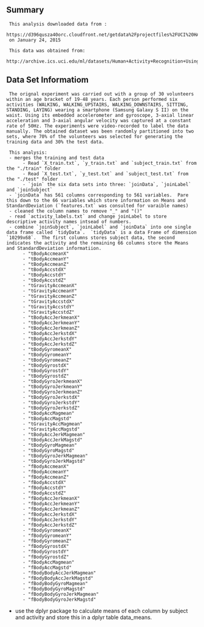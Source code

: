 ## Summary
     This analysis downloaded data from :
     https://d396qusza40orc.cloudfront.net/getdata%2Fprojectfiles%2FUCI%20HAR%20Dataset.zip
     on January 24, 2015

     This data was obtained from:
     http://archive.ics.uci.edu/ml/datasets/Human+Activity+Recognition+Using+Smartphones


## Data Set Informatiom
     The orignal experiment was carried out with a group of 30 volunteers within an age bracket of 19-48 years. Each person performed six activities (WALKING, WALKING_UPSTAIRS, WALKING_DOWNSTAIRS, SITTING, STANDING, LAYING) wearing a smartphone (Samsung Galaxy S II) on the waist. Using its embedded accelerometer and gyroscope, 3-axial linear acceleration and 3-axial angular velocity was captured at a constant rate of 50Hz. The experiments were video-recorded to label the data manually. The obtained dataset was been randomly partitioned into two sets, where 70% of the volunteers was selected for generating the training data and 30% the test data.

     This analysis:
     - merges the training and test data
          - Read `X_train.txt`, `y_train.txt` and `subject_train.txt` from the "./train" folder
          - Read `X_test.txt`, `y_test.txt` and `subject_test.txt` from the "./test" folder
          - `join` the six data sets into three: `joinData`, `joinLabel` and `joinSubject`
     - `joinData` has 561 columns corresponding to 561 variables.  Pare this down to the 66 variables which store information on Means and StandardDeviation (`features.txt` was consulted for varaible names)
     - cleaned the column names to remove "_" and "()"
     - read `activity_labels.txt` and change joinLabel to store descriptive activity names intsead of numbers.
     - combine `joinSubject`, `joinLabel` and `joinData` into one single data frame called `tidyData`.  `tidyData` is a data Frame of dimension `10299x68`.  The first columns stores subject data, the second indicates the activity and the remaining 66 columns store the Means and StandardDeviation informatiion.
          - "tBodyAccmeanX"
          - "tBodyAccmeanY"
          - "tBodyAccmeanZ"
          - "tBodyAccstdX"
          - "tBodyAccstdY"
          - "tBodyAccstdZ"
          - "tGravityAccmeanX"
          - "tGravityAccmeanY"
          - "tGravityAccmeanZ"
          - "tGravityAccstdX"
          - "tGravityAccstdY"
          - "tGravityAccstdZ"
          - "tBodyAccJerkmeanX"
          - "tBodyAccJerkmeanY"
          - "tBodyAccJerkmeanZ"
          - "tBodyAccJerkstdX"
          - "tBodyAccJerkstdY"
          - "tBodyAccJerkstdZ"
          - "tBodyGyromeanX"
          - "tBodyGyromeanY"
          - "tBodyGyromeanZ"
          - "tBodyGyrostdX"
          - "tBodyGyrostdY"
          - "tBodyGyrostdZ"
          - "tBodyGyroJerkmeanX"
          - "tBodyGyroJerkmeanY"
          - "tBodyGyroJerkmeanZ"
          - "tBodyGyroJerkstdX"
          - "tBodyGyroJerkstdY"
          - "tBodyGyroJerkstdZ"
          - "tBodyAccMagmean"
          - "tBodyAccMagstd"
          - "tGravityAccMagmean"
          - "tGravityAccMagstd"
          - "tBodyAccJerkMagmean"
          - "tBodyAccJerkMagstd"
          - "tBodyGyroMagmean"
          - "tBodyGyroMagstd"
          - "tBodyGyroJerkMagmean"
          - "tBodyGyroJerkMagstd"
          - "fBodyAccmeanX"
          - "fBodyAccmeanY"
          - "fBodyAccmeanZ"
          - "fBodyAccstdX"
          - "fBodyAccstdY"
          - "fBodyAccstdZ"
          - "fBodyAccJerkmeanX"
          - "fBodyAccJerkmeanY"
          - "fBodyAccJerkmeanZ"
          - "fBodyAccJerkstdX"
          - "fBodyAccJerkstdY"
          - "fBodyAccJerkstdZ"
          - "fBodyGyromeanX"
          - "fBodyGyromeanY"
          - "fBodyGyromeanZ"
          - "fBodyGyrostdX"
          - "fBodyGyrostdY"
          - "fBodyGyrostdZ"
          - "fBodyAccMagmean"
          - "fBodyAccMagstd"
          - "fBodyBodyAccJerkMagmean"
          - "fBodyBodyAccJerkMagstd"
          - "fBodyBodyGyroMagmean"
          - "fBodyBodyGyroMagstd"
          - "fBodyBodyGyroJerkMagmean"
          - "fBodyBodyGyroJerkMagstd"


- use the dplyr package to calculate means of each column by subject and activity and store this in a dplyr table data_means.



